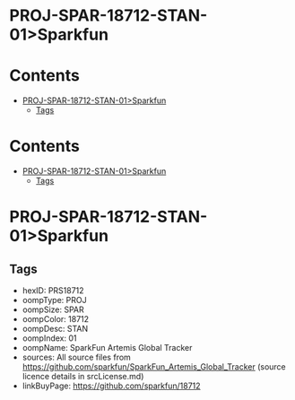 
PROJ-SPAR-18712-STAN-01>Sparkfun
================================

Contents
========

* [PROJ-SPAR-18712-STAN-01>Sparkfun](#proj-spar-18712-stan-01sparkfun)
	* [Tags](#tags)

Contents
========

* [PROJ-SPAR-18712-STAN-01>Sparkfun](#proj-spar-18712-stan-01sparkfun)
	* [Tags](#tags)

# PROJ-SPAR-18712-STAN-01>Sparkfun

## Tags

- hexID: PRS18712
- oompType: PROJ
- oompSize: SPAR
- oompColor: 18712
- oompDesc: STAN
- oompIndex: 01
- oompName: SparkFun Artemis Global Tracker
- sources: All source files from https://github.com/sparkfun/SparkFun_Artemis_Global_Tracker (source licence details in srcLicense.md)
- linkBuyPage: https://github.com/sparkfun/18712
